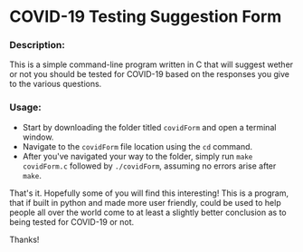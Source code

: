 # COVID-19 Testing Suggestion Form
### Description:
This is a simple command-line program written in C that will suggest wether or not you should be tested for COVID-19 based on the responses you give to the various questions. 

### Usage:
* Start by downloading the folder titled `covidForm` and open a terminal window. 
* Navigate to the `covidForm` file location using the `cd` command. 
* After you've navigated your way to the folder, simply run `make covidForm.c` followed by `./covidForm`, assuming no errors arise after `make`. 

That's it. Hopefully some of you will find this interesting! This is a program, that if built in python and made more user friendly, could be used to help people all over the world come to at least a slightly better conclusion as to being tested for COVID-19 or not.

Thanks!
